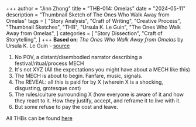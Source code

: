 +++
author = "Jinn Zhong"
title = "THB-014: Omelas"
date = "2024-05-11"
description = "Thumbnail Sketch of The Ones Who Walk Away from Omelas"
tags = [
    "Story Analysis",
    "Craft of Writing",
    "Creative Process",
    "Thumbnail Sketches",
    "THB",
    "Ursula K. Le Guin",
    "The Ones Who Walk Away from Omelas",
]
categories = [
    "Story Dissection",
    "Craft of Storytelling",
]
+++
**Based on**: _The Ones Who Walk Away from Omelas_ by Ursula K. Le Guin - [source](https://files.libcom.org/files/ursula-k-le-guin-the-ones-who-walk-away-from-omelas.pdf)

1. No POV, a distant/disembodied narrator describing a festival/ritual/process MECH
2. It's not XYZ (All the expectations you might have about a MECH like this)
3. The MECH is about to begin. Fanfare, music, signals.
4. The REVEAL: all this is paid for by X (wherein X is a shocking, disgusting, grotesque cost)
5. The rules/culture surrounding X (how everyone is aware of it and how they react to it. How they justify, accept, and reframe it to live with it.
6. But some refuse to pay the cost and leave.

All THBs can be found [here](https://journal.jinnzhong.com/tags/thb/)
